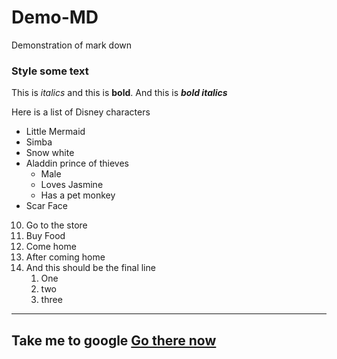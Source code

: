 # Demo-MD
Demonstration of mark down
### Style some text
This is *italics* and this is __bold__.
And this is ***bold italics***

Here is a list of Disney characters
* Little Mermaid
* Simba
* Snow white
* Aladdin
prince of thieves
  * Male
  * Loves Jasmine
  * Has a pet monkey
* Scar Face 

10. Go to the store
1. Buy Food
1. Come home
1. After coming home
1. And this should be the final line
   1. One
   1. two
   1. three

-----------------
Take me to google [Go there now](https://www.google.com)
-------------------
